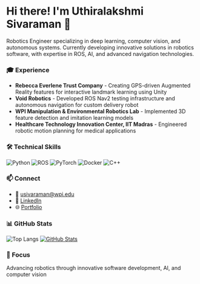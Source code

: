 # Hi there! I'm Uthiralakshmi Sivaraman 👋

Robotics Engineer specializing in deep learning, computer vision, and autonomous systems. Currently developing innovative solutions in robotics software, with expertise in ROS, AI, and advanced navigation technologies.

### 🎓 Experience
- **Rebecca Everlene Trust Company** - Creating GPS-driven Augmented Reality features for interactive landmark learning using Unity
- **Void Robotics** - Developed ROS Nav2 testing infrastructure and autonomous navigation for custom delivery robot
- **WPI Manipulation & Environmental Robotics Lab** - Implemented 3D feature detection and imitation learning models
- **Healthcare Technology Innovation Center, IIT Madras** - Engineered robotic motion planning for medical applications

### 🛠️ Technical Skills
![Python](https://img.shields.io/badge/-Python-000000?style=flat&logo=python)
![ROS](https://img.shields.io/badge/-ROS-222222?style=flat&logo=ros&logoColor=white)
![PyTorch](https://img.shields.io/badge/-Pytorch-222222?style=flat&logo=pytorch&logoColor=E04E39)
![Docker](https://img.shields.io/badge/-Docker-222222?style=flat&logo=docker)
![C++](https://img.shields.io/badge/-C++-000000?style=flat&logo=c%2B%2B)

### 📫 Connect
- 📧 [usivaraman@wpi.edu](mailto:usivaraman@wpi.edu)
- 💼 [LinkedIn](https://www.linkedin.com/in/uthiralakshmis/)
- 🌐 [Portfolio](https://uthiras.github.io/)

### 📊 GitHub Stats
![Top Langs](https://github-readme-stats.vercel.app/api/top-langs/?username=UthiraS&langs_count=8&layout=compact&theme=highcontrast)
[![GitHub Stats](https://github-readme-stats.vercel.app/api?username=UthiraS&show_icons=true&theme=tokyonight)](https://github.com/anuraghazra/github-readme-stats)

### 🎯 Focus
Advancing robotics through innovative software development, AI, and computer vision
